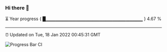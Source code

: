 ### Hi there 👋

⏳ Year progress { █▁▁▁▁▁▁▁▁▁▁▁▁▁▁▁▁▁▁▁▁▁▁▁▁▁▁▁▁▁ } 4.67 %

---

⏰ Updated on Tue, 18 Jan 2022 00:45:31 GMT

![Progress Bar CI](https://github.com/liununu/liununu/workflows/Progress%20Bar%20CI/badge.svg)
